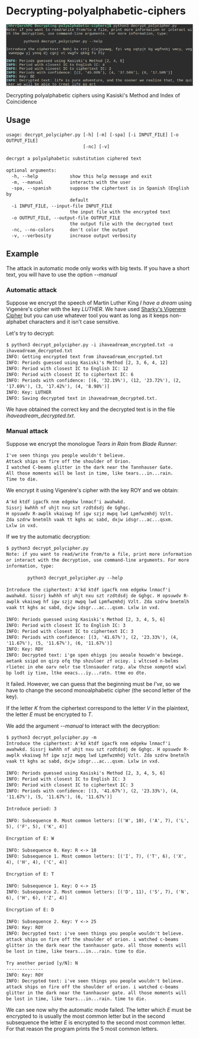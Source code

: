 # Decrypting-polyalphabetic-ciphers

![screenshot](https://raw.githubusercontent.com/ranea/Decrypting-polyalphabetic-ciphers/master/screenshot.png)

Decrypting polyalphabetic ciphers using Kasiski's Method and Index of Coincidence

## Usage

    usage: decrypt_polycipher.py [-h] [-m] [-spa] [-i INPUT_FILE] [-o OUTPUT_FILE]
                                 [-nc] [-v]

    decrypt a polyalphabetic substitution ciphered text

    optional arguments:
      -h, --help            show this help message and exit
      -m, --manual          interacts with the user
      -spa, --spanish       suppose the ciphertext is in Spanish (English by
                            default
      -i INPUT_FILE, --input-file INPUT_FILE
                            the input file with the encrypted text
      -o OUTPUT_FILE, --output-file OUTPUT_FILE
                            the output file with the decrypted text
      -nc, --no-colors      don't color the output
      -v, --verbosity       increase output verbosity

## Example

The attack in automatic mode only works with big texts.
If you have a short text, you will have to use the option *--manual*

### Automatic attack

Suppose we encrypt the speech of Martin Luther King *I have a dream*
using Vigenère's cipher with the key *LUTHER*.
We have used [Sharky's Vigenere Cipher](http://sharkysoft.com/vigenere/)
but you can use whatever tool you want as long as it keeps
non-alphabet characters and it isn't case sensitive.

Let's try to decrypt:

    $ python3 decrypt_polycipher.py -i ihaveadream_encrypted.txt -o ihaveadream_decrypted.txt
    INFO: Getting encrypted text from ihaveadream_encrypted.txt
    INFO: Periods guessed using Kasiski's Method [2, 3, 6, 4, 12]
    INFO: Period with closest IC to English IC: 12
    INFO: Period with closest IC to ciphertext IC: 6
    INFO: Periods with confidence: [(6, '32.19%'), (12, '23.72%'), (2, '17.69%'), (3, '17.42%'), (4, '8.98%')]
    INFO: Key: LUTHER
    INFO: Saving decrypted text in ihaveadream_decrypted.txt.

We have obtained the correct key and the decrypted text is in the file *ihaveadream_decrypted.txt*.

### Manual attack

Suppose we encrypt the monologue *Tears in Rain* from *Blade Runner*:

    I've seen things you people wouldn't believe.
    Attack ships on fire off the shoulder of Orion.
    I watched C-beams glitter in the dark near the Tannhauser Gate.
    All those moments will be lost in time, like tears...in...rain.
    Time to die.

We encrypt it using Vigenère's cipher with the key ROY and we obtain:

    A'kd ktdf igacfk nnm edgekw lnmacf'i awahwkd.
    Sissrj kwhhh nf uhjt nxu szt rzdtdsdj de Gghgc.
    H opsuwdv R-awplk vkaiswg hf igw szjz mwpq lwd Lpmfwzmhdj Vzlt.
    Zda szdrw bnetmlh vaak tt kghs ac sabd, dxjw idsgr...ac...qsxm.
    Lxlw in vxd.

If we try the automatic decryption:

    $ python3 decrypt_polycipher.py
    Note: if you want to read/write from/to a file, print more information or interact with the decryption, use command-line arguments. For more information, type:

            python3 decrypt_polycipher.py --help

    Introduce the ciphertext: A'kd ktdf igacfk nnm edgekw lnmacf'i awahwkd. Sissrj kwhhh nf uhjt nxu szt rzdtdsdj de Gghgc. H opsuwdv R-awplk vkaiswg hf igw szjz mwpq lwd Lpmfwzmhdj Vzlt. Zda szdrw bnetmlh vaak tt kghs ac sabd, dxjw idsgr...ac...qsxm. Lxlw in vxd.

    INFO: Periods guessed using Kasiski's Method [2, 3, 4, 5, 6]
    INFO: Period with closest IC to English IC: 3
    INFO: Period with closest IC to ciphertext IC: 3
    INFO: Periods with confidence: [(3, '41.67%'), (2, '23.33%'), (4, '11.67%'), (5, '11.67%'), (6, '11.67%')]
    INFO: Key: RDY
    INFO: Decrypted text: i'ge spen ehiygs jou aeoale houwdn'e bewiege. aetank ssipd on qirp ofq thp shzuloer zf ocioy. i wltcsed n-belms rlietec in ehe oarv nelr tse tlnnsauder ratp. alw thzse xompntd wiwl bp lodt iy tixe, ltke eeacs...iy...ratn. ttme eo dte.


It failed. However, we can guess that the beginning must be *I've*, so we have to change the second
monoalphabetic cipher (the second letter of the key).

If the letter *K* from the ciphertext correspond to the letter *V* in the plaintext,
the letter *E* must be encrypted to *T*.

We add the argument *--manual* to interact with the decryption:

    $ python3 decrypt_polycipher.py -m
    Introduce the ciphertext: A'kd ktdf igacfk nnm edgekw lnmacf'i awahwkd. Sissrj kwhhh nf uhjt nxu szt rzdtdsdj de Gghgc. H opsuwdv R-awplk vkaiswg hf igw szjz mwpq lwd Lpmfwzmhdj Vzlt. Zda szdrw bnetmlh vaak tt kghs ac sabd, dxjw idsgr...ac...qsxm. Lxlw in vxd.

    INFO: Periods guessed using Kasiski's Method [2, 3, 4, 5, 6]
    INFO: Period with closest IC to English IC: 3
    INFO: Period with closest IC to ciphertext IC: 3
    INFO: Periods with confidence: [(3, '41.67%'), (2, '23.33%'), (4, '11.67%'), (5, '11.67%'), (6, '11.67%')]

    Introduce period: 3

    INFO: Subsequence 0. Most common letters: [('W', 10), ('A', 7), ('L', 5), ('F', 5), ('K', 4)]

    Encryption of E: W

    INFO: Subsequence 0. Key: R <-> 18
    INFO: Subsequence 1. Most common letters: [('I', 7), ('T', 6), ('X', 4), ('H', 4), ('C', 4)]

    Encryption of E: T

    INFO: Subsequence 1. Key: O <-> 15
    INFO: Subsequence 2. Most common letters: [('D', 11), ('S', 7), ('N', 6), ('H', 6), ('Z', 4)]

    Encryption of E: D

    INFO: Subsequence 2. Key: Y <-> 25
    INFO: Key: ROY
    INFO: Decrypted text: i've seen things you people wouldn't believe. attack ships on fire off the shoulder of orion. i watched c-beams glitter in the dark near the tannhauser gate. all those moments will be lost in time, like tears...in...rain. time to die.

    Try another period [y/N]: N
    --------------
    INFO: Key: ROY
    INFO: Decrypted text: i've seen things you people wouldn't believe. attack ships on fire off the shoulder of orion. i watched c-beams glitter in the dark near the tannhauser gate. all those moments will be lost in time, like tears...in...rain. time to die.

We can see now why the automatic mode failed. The letter which *E* must be encrypted to is usually the most common letter but in the second subsequence the letter *E* is encrypted to the second most common letter. For that reason the program prints the 5 most common letters.

